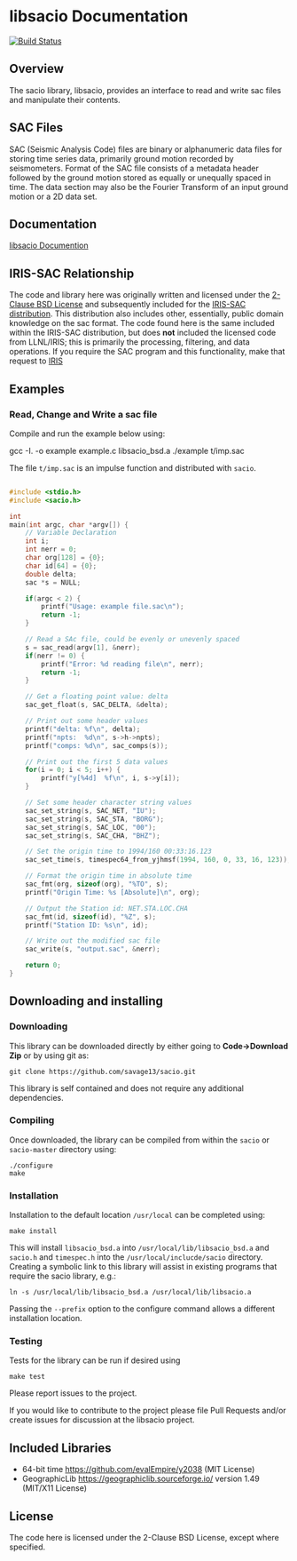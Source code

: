 libsacio Documentation
======================

[![Build Status](https://travis-ci.com/savage13/sacio.svg?branch=master)](https://travis-ci.com/savage13/sacio)

Overview
--------

The sacio library, libsacio, provides an interface to read and write sac files and manipulate their contents.

SAC Files
---------
SAC (Seismic Analysis Code) files are binary or alphanumeric data files for storing time series data, primarily ground motion recorded by seismometers. Format of the SAC file consists of a metadata header followed by the ground motion stored as equally or unequally spaced in time. The data section may also be the Fourier Transform of an input ground motion or a 2D data set.


Documentation
-------------

[libsacio Documention](https://savage13.github.io/sacio/)

IRIS-SAC Relationship
---------------------

The code and library here was originally written and licensed under the [2-Clause BSD License](https://choosealicense.com/licenses/bsd-2-clause/) and subsequently included for the [IRIS-SAC distribution](http://ds.iris.edu/ds/nodes/dmc/forms/sac/). This distribution also includes other, essentially, public domain knowledge on the sac format.  The code found here is the same included within the IRIS-SAC distribution, but does **not** included the licensed code from LLNL/IRIS; this is primarily the processing, filtering, and data operations. If you require the SAC program and this functionality, make that request to [IRIS](http://ds.iris.edu/ds/nodes/dmc/forms/sac/)


Examples
--------

### Read, Change and Write a sac file

Compile and run the example below using:

   gcc -I. -o example example.c libsacio_bsd.a
   ./example t/imp.sac

The file `t/imp.sac` is an impulse function and distributed with `sacio`.

```c

#include <stdio.h>
#include <sacio.h>

int
main(int argc, char *argv[]) {
    // Variable Declaration
    int i;
    int nerr = 0;
    char org[128] = {0};
    char id[64] = {0};
    double delta;
    sac *s = NULL;

    if(argc < 2) {
        printf("Usage: example file.sac\n");
        return -1;
    }

    // Read a SAc file, could be evenly or unevenly spaced
    s = sac_read(argv[1], &nerr);
    if(nerr != 0) {
        printf("Error: %d reading file\n", nerr);
        return -1;
    }

    // Get a floating point value: delta
    sac_get_float(s, SAC_DELTA, &delta);

    // Print out some header values
    printf("delta: %f\n", delta);
    printf("npts:  %d\n", s->h->npts);
    printf("comps: %d\n", sac_comps(s));

    // Print out the first 5 data values
    for(i = 0; i < 5; i++) {
        printf("y[%4d]  %f\n", i, s->y[i]);
    }

    // Set some header character string values
    sac_set_string(s, SAC_NET, "IU");
    sac_set_string(s, SAC_STA, "BORG");
    sac_set_string(s, SAC_LOC, "00");
    sac_set_string(s, SAC_CHA, "BHZ");

    // Set the origin time to 1994/160 00:33:16.123
    sac_set_time(s, timespec64_from_yjhmsf(1994, 160, 0, 33, 16, 123));

    // Format the origin time in absolute time
    sac_fmt(org, sizeof(org), "%TO", s);
    printf("Origin Time: %s [Absolute]\n", org);

    // Output the Station id: NET.STA.LOC.CHA
    sac_fmt(id, sizeof(id), "%Z", s);
    printf("Station ID: %s\n", id);

    // Write out the modified sac file
    sac_write(s, "output.sac", &nerr);

    return 0;
}
```


Downloading and installing
--------------------------

### Downloading 

This library can be downloaded directly by either going to **Code->Download Zip** or by using git as:

    git clone https://github.com/savage13/sacio.git

This library is self contained and does not require any additional dependencies. 
 
### Compiling

Once downloaded, the library can be compiled from within the `sacio` or `sacio-master` directory using:
  
    ./configure
    make 
    
### Installation

Installation to the default location `/usr/local` can be completed using:

    make install

This will install `libsacio_bsd.a` into `/usr/local/lib/libsacio_bsd.a` and 
`sacio.h` and `timespec.h` into the `/usr/local/inclucde/sacio` directory.  Creating 
a symbolic link to this library will assist in existing programs that require
the sacio library, e.g.:

    ln -s /usr/local/lib/libsacio_bsd.a /usr/local/lib/libsacio.a

Passing the `--prefix` option to the configure command allows a different installation location.  

### Testing

Tests for the library can be run if desired using

    make test
  

Please report issues to the project.

If you would like to contribute to the project please file Pull Requests and/or create issues for discussion at the libsacio project.

Included Libraries
------------------

- 64-bit time https://github.com/evalEmpire/y2038 (MIT License)
- GeographicLib https://geographiclib.sourceforge.io/ version 1.49 (MIT/X11 License)

License
-------

The code here is licensed under the 2-Clause BSD License, except where specified.
